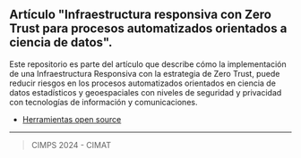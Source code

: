 ## Artículo "Infraestructura responsiva con Zero Trust para procesos automatizados orientados a ciencia de datos".

Este repositorio es parte del artículo que describe cómo la implementación de una Infraestructura Responsiva con la estrategia de Zero Trust, puede reducir riesgos en los procesos automatizados orientados en ciencia de datos estadísticos y geoespaciales con niveles de seguridad y privacidad con tecnologías de información y comunicaciones.

- <a href="tools-zero-trust.md">Herramientas open source</a>

_____________________________

> CIMPS 2024 - CIMAT

